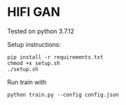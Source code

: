 # HIFI GAN

Tested on python 3.7.12

Setup instructions:
```
pip install -r requirements.txt
chmod +x setup.sh
./setup.sh
```

Run train with 
```
python train.py --config config.json
```
